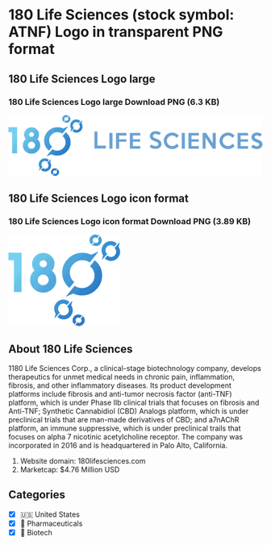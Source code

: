 # 180 Life Sciences (stock symbol: ATNF) Logo in transparent PNG format

## 180 Life Sciences Logo large

### 180 Life Sciences Logo large Download PNG (6.3 KB)

![180 Life Sciences Logo large Download PNG (6.3 KB)](/img/orig/ATNF_BIG-fdd35e63.png)

## 180 Life Sciences Logo icon format

### 180 Life Sciences Logo icon format Download PNG (3.89 KB)

![180 Life Sciences Logo icon format Download PNG (3.89 KB)](/img/orig/ATNF-d05db139.png)

## About 180 Life Sciences

1180 Life Sciences Corp., a clinical-stage biotechnology company, develops therapeutics for unmet medical needs in chronic pain, inflammation, fibrosis, and other inflammatory diseases. Its product development platforms include fibrosis and anti-tumor necrosis factor (anti-TNF) platform, which is under Phase IIb clinical trials that focuses on fibrosis and Anti-TNF; Synthetic Cannabidiol (CBD) Analogs platform, which is under preclinical trials that are man-made derivatives of CBD; and a7nAChR platform, an immune suppressive, which is under preclinical trails that focuses on alpha 7 nicotinic acetylcholine receptor. The company was incorporated in 2016 and is headquartered in Palo Alto, California.

1. Website domain: 180lifesciences.com
2. Marketcap: $4.76 Million USD


## Categories
- [x] 🇺🇸 United States
- [x] 💊 Pharmaceuticals
- [x] 🧬 Biotech
